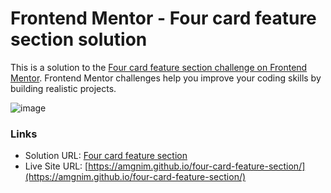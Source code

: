 # Frontend Mentor - Four card feature section solution

This is a solution to the [Four card feature section challenge on Frontend Mentor](https://www.frontendmentor.io/challenges/four-card-feature-section-weK1eFYK). Frontend Mentor challenges help you improve your coding skills by building realistic projects. 

![image](https://github.com/amgnim/four-card-feature-section/assets/39149192/0475f43f-ed0e-41ca-85ea-169dd4c22c54)

### Links

- Solution URL: [Four card feature section]([https://your-solution-url.com](https://www.frontendmentor.io/solutions/four-card-feature-section-using-css-grid-mohkShmsgd))
- Live Site URL: [https://amgnim.github.io/four-card-feature-section/](https://amgnim.github.io/four-card-feature-section/)


